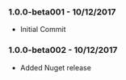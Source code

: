 ### 1.0.0-beta001 - 10/12/2017
- Initial Commit

### 1.0.0-beta002 - 10/12/2017
- Added Nuget release
